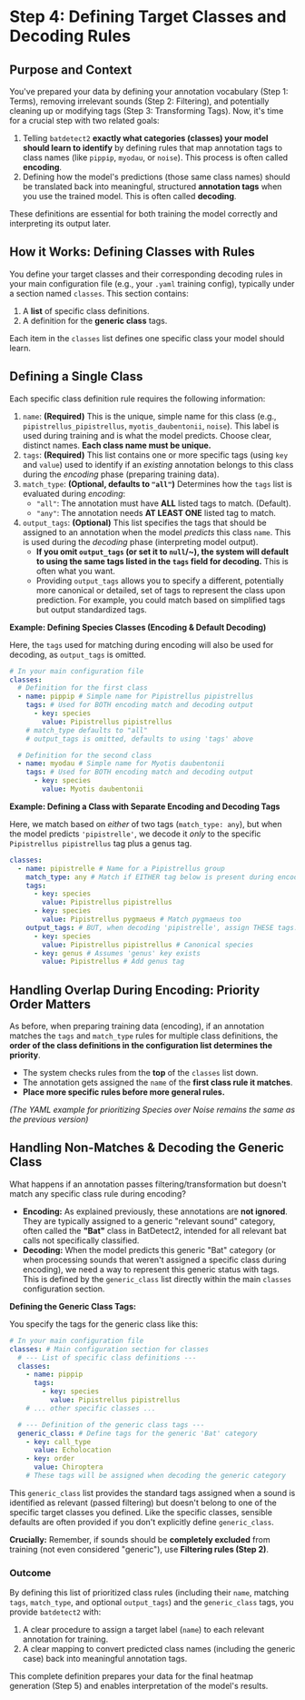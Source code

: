 # Step 4: Defining Target Classes and Decoding Rules

## Purpose and Context

You've prepared your data by defining your annotation vocabulary (Step 1: Terms), removing irrelevant sounds (Step 2: Filtering), and potentially cleaning up or modifying tags (Step 3: Transforming Tags).
Now, it's time for a crucial step with two related goals:

1.  Telling `batdetect2` **exactly what categories (classes) your model should learn to identify** by defining rules that map annotation tags to class names (like `pippip`, `myodau`, or `noise`).
    This process is often called **encoding**.
2.  Defining how the model's predictions (those same class names) should be translated back into meaningful, structured **annotation tags** when you use the trained model.
    This is often called **decoding**.

These definitions are essential for both training the model correctly and interpreting its output later.

## How it Works: Defining Classes with Rules

You define your target classes and their corresponding decoding rules in your main configuration file (e.g., your `.yaml` training config), typically under a section named `classes`.
This section contains:

1.  A **list** of specific class definitions.
2.  A definition for the **generic class** tags.

Each item in the `classes` list defines one specific class your model should learn.

## Defining a Single Class

Each specific class definition rule requires the following information:

1.  `name`: **(Required)** This is the unique, simple name for this class (e.g., `pipistrellus_pipistrellus`, `myotis_daubentonii`, `noise`).
    This label is used during training and is what the model predicts.
    Choose clear, distinct names.
    **Each class name must be unique.**
2.  `tags`: **(Required)** This list contains one or more specific tags (using `key` and `value`) used to identify if an _existing_ annotation belongs to this class during the _encoding_ phase (preparing training data).
3.  `match_type`: **(Optional, defaults to `"all"`)** Determines how the `tags` list is evaluated during _encoding_:
    - `"all"`: The annotation must have **ALL** listed tags to match.
      (Default).
    - `"any"`: The annotation needs **AT LEAST ONE** listed tag to match.
4.  `output_tags`: **(Optional)** This list specifies the tags that should be assigned to an annotation when the model _predicts_ this class `name`.
    This is used during the _decoding_ phase (interpreting model output).
    - **If you omit `output_tags` (or set it to `null`/~), the system will default to using the same tags listed in the `tags` field for decoding.** This is often what you want.
    - Providing `output_tags` allows you to specify a different, potentially more canonical or detailed, set of tags to represent the class upon prediction.
      For example, you could match based on simplified tags but output standardized tags.

**Example: Defining Species Classes (Encoding & Default Decoding)**

Here, the `tags` used for matching during encoding will also be used for decoding, as `output_tags` is omitted.

```yaml
# In your main configuration file
classes:
  # Definition for the first class
  - name: pippip # Simple name for Pipistrellus pipistrellus
    tags: # Used for BOTH encoding match and decoding output
      - key: species
        value: Pipistrellus pipistrellus
    # match_type defaults to "all"
    # output_tags is omitted, defaults to using 'tags' above

  # Definition for the second class
  - name: myodau # Simple name for Myotis daubentonii
    tags: # Used for BOTH encoding match and decoding output
      - key: species
        value: Myotis daubentonii
```

**Example: Defining a Class with Separate Encoding and Decoding Tags**

Here, we match based on _either_ of two tags (`match_type: any`), but when the model predicts `'pipistrelle'`, we decode it _only_ to the specific `Pipistrellus pipistrellus` tag plus a genus tag.

```yaml
classes:
  - name: pipistrelle # Name for a Pipistrellus group
    match_type: any # Match if EITHER tag below is present during encoding
    tags:
      - key: species
        value: Pipistrellus pipistrellus
      - key: species
        value: Pipistrellus pygmaeus # Match pygmaeus too
    output_tags: # BUT, when decoding 'pipistrelle', assign THESE tags:
      - key: species
        value: Pipistrellus pipistrellus # Canonical species
      - key: genus # Assumes 'genus' key exists
        value: Pipistrellus # Add genus tag
```

## Handling Overlap During Encoding: Priority Order Matters

As before, when preparing training data (encoding), if an annotation matches the `tags` and `match_type` rules for multiple class definitions, the **order of the class definitions in the configuration list determines the priority**.

- The system checks rules from the **top** of the `classes` list down.
- The annotation gets assigned the `name` of the **first class rule it matches**.
- **Place more specific rules before more general rules.**

_(The YAML example for prioritizing Species over Noise remains the same as the previous version)_

## Handling Non-Matches & Decoding the Generic Class

What happens if an annotation passes filtering/transformation but doesn't match any specific class rule during encoding?

- **Encoding:** As explained previously, these annotations are **not ignored**.
  They are typically assigned to a generic "relevant sound" category, often called the **"Bat"** class in BatDetect2, intended for all relevant bat calls not specifically classified.
- **Decoding:** When the model predicts this generic "Bat" category (or when processing sounds that weren't assigned a specific class during encoding), we need a way to represent this generic status with tags.
  This is defined by the `generic_class` list directly within the main `classes` configuration section.

**Defining the Generic Class Tags:**

You specify the tags for the generic class like this:

```yaml
# In your main configuration file
classes: # Main configuration section for classes
  # --- List of specific class definitions ---
  classes:
    - name: pippip
      tags:
        - key: species
          value: Pipistrellus pipistrellus
    # ... other specific classes ...

  # --- Definition of the generic class tags ---
  generic_class: # Define tags for the generic 'Bat' category
    - key: call_type
      value: Echolocation
    - key: order
      value: Chiroptera
    # These tags will be assigned when decoding the generic category
```

This `generic_class` list provides the standard tags assigned when a sound is identified as relevant (passed filtering) but doesn't belong to one of the specific target classes you defined.
Like the specific classes, sensible defaults are often provided if you don't explicitly define `generic_class`.

**Crucially:** Remember, if sounds should be **completely excluded** from training (not even considered "generic"), use **Filtering rules (Step 2)**.

### Outcome

By defining this list of prioritized class rules (including their `name`, matching `tags`, `match_type`, and optional `output_tags`) and the `generic_class` tags, you provide `batdetect2` with:

1.  A clear procedure to assign a target label (`name`) to each relevant annotation for training.
2.  A clear mapping to convert predicted class names (including the generic case) back into meaningful annotation tags.

This complete definition prepares your data for the final heatmap generation (Step 5) and enables interpretation of the model's results.
